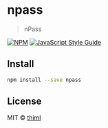 # npass

> nPass

[![NPM](https://img.shields.io/npm/v/npass.svg)](https://www.npmjs.com/package/npass) [![JavaScript Style Guide](https://img.shields.io/badge/code_style-standard-brightgreen.svg)](https://standardjs.com)

## Install

```bash
npm install --save npass
```

## License

MIT © [thiml](https://github.com/tjl-dev/npass)
